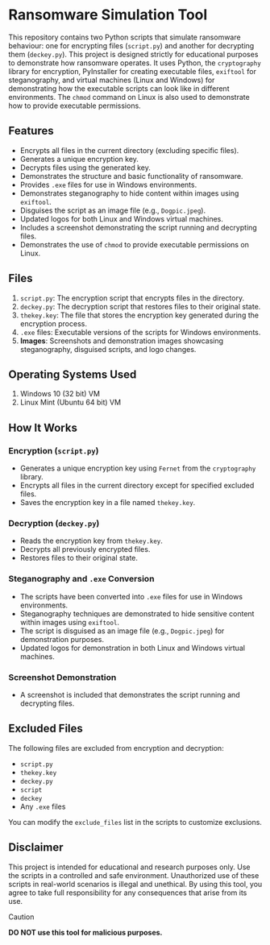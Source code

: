 # Ransomware Simulation Tool

This repository contains two Python scripts that simulate ransomware behaviour: one for encrypting files (`script.py`) and another for decrypting them (`deckey.py`). This project is designed strictly for educational purposes to demonstrate how ransomware operates. It uses Python, the `cryptography` library for encryption, PyInstaller for creating executable files, `exiftool` for steganography, and virtual machines (Linux and Windows) for demonstrating how the executable scripts can look like in different environments. The `chmod` command on Linux is also used to demonstrate how to provide executable permissions.

## Features

- Encrypts all files in the current directory (excluding specific files).
- Generates a unique encryption key.
- Decrypts files using the generated key.
- Demonstrates the structure and basic functionality of ransomware.
- Provides `.exe` files for use in Windows environments.
- Demonstrates steganography to hide content within images using `exiftool`.
- Disguises the script as an image file (e.g., `Dogpic.jpeg`).
- Updated logos for both Linux and Windows virtual machines.
- Includes a screenshot demonstrating the script running and decrypting files.
- Demonstrates the use of `chmod` to provide executable permissions on Linux.

## Files

1. `script.py`: The encryption script that encrypts files in the directory.
2. `deckey.py`: The decryption script that restores files to their original state.
3. `thekey.key`: The file that stores the encryption key generated during the encryption process.
4. `.exe` files: Executable versions of the scripts for Windows environments.
5. **Images**: Screenshots and demonstration images showcasing steganography, disguised scripts, and logo changes.

## Operating Systems Used

1. Windows 10 (32 bit) VM
2. Linux Mint (Ubuntu 64 bit) VM

## How It Works

### Encryption (`script.py`)

- Generates a unique encryption key using `Fernet` from the `cryptography` library.
- Encrypts all files in the current directory except for specified excluded files.
- Saves the encryption key in a file named `thekey.key`.

### Decryption (`deckey.py`)

- Reads the encryption key from `thekey.key`.
- Decrypts all previously encrypted files.
- Restores files to their original state.

### Steganography and `.exe` Conversion

- The scripts have been converted into `.exe` files for use in Windows environments.
- Steganography techniques are demonstrated to hide sensitive content within images using `exiftool`.
- The script is disguised as an image file (e.g., `Dogpic.jpeg`) for demonstration purposes.
- Updated logos for demonstration in both Linux and Windows virtual machines.

### Screenshot Demonstration

- A screenshot is included that demonstrates the script running and decrypting files.

## Excluded Files

The following files are excluded from encryption and decryption:

- `script.py`
- `thekey.key`
- `deckey.py`
- `script`
- `deckey`
- Any `.exe` files

You can modify the `exclude_files` list in the scripts to customize exclusions.

## Disclaimer

This project is intended for educational and research purposes only. Use the scripts in a controlled and safe environment. Unauthorized use of these scripts in real-world scenarios is illegal and unethical. By using this tool, you agree to take full responsibility for any consequences that arise from its use.

> [!CAUTION]
> **DO NOT use this tool for malicious purposes.**
